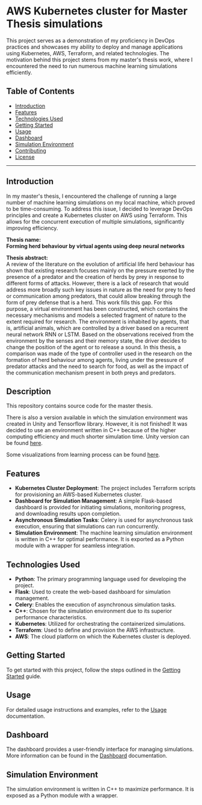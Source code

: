 # AWS Kubernetes cluster for Master Thesis simulations

This project serves as a demonstration of my proficiency in DevOps practices and showcases my ability to deploy and manage applications using Kubernetes, AWS, Terraform, and related technologies. The motivation behind this project stems from my master's thesis work, where I encountered the need to run numerous machine learning simulations efficiently.

## Table of Contents

- [Introduction](#introduction)
- [Features](#features)
- [Technologies Used](#technologies-used)
- [Getting Started](#getting-started)
- [Usage](#usage)
- [Dashboard](#dashboard)
- [Simulation Environment](#simulation-environment)
- [Contributing](#contributing)
- [License](#license)

---

## Introduction

In my master's thesis, I encountered the challenge of running a large number of machine learning simulations on my local machine, which proved to be time-consuming. To address this issue, I decided to leverage DevOps principles and create a Kubernetes cluster on AWS using Terraform. This allows for the concurrent execution of multiple simulations, significantly improving efficiency.

**Thesis name:<br>
Forming herd behaviour by virtual agents using deep neural networks**

**Thesis abstract:**<br>
A review of the literature on the evolution of artificial life herd behaviour has shown that
existing research focuses mainly on the pressure exerted by the presence of a predator and the
creation of herds by prey in response to different forms of attacks. However, there is a lack of
research that would address more broadly such key issues in nature as the need for prey to feed or
communication among predators, that could allow breaking through the form of prey defense
that is a herd.
This work fills this gap. For this purpose, a virtual environment has been constructed, which
contains the necessary mechanisms and models a selected fragment of nature to the extent
required for research. The environment is inhabited by agents, that is, artificial animals, which
are controlled by a driver based on a recurrent neural network RNN or LSTM. Based on the
observations received from the environment by the senses and their memory state, the driver
decides to change the position of the agent or to release a sound.
In this thesis, a comparison was made of the type of controller used in the research on the
formation of herd behaviour among agents, living under the pressure of predator attacks and the
need to search for food, as well as the impact of the communication mechanism present in both
preys and predators.

## Description
This repository contains source code for the master thesis.

There is also a version available in which the simulation environment was created in Unity and Tensorflow library. However, it is not finished! It was decided to use an environment written in C++ because of the higher computing efficiency and much shorter simulation time.
Unity version can be found [here](https://github.com/adrian-slimak/artifical-agents).

Some visualizations from learning process can be found [here](http://bit.ly/praca_magisterska_adrian_slimak).

## Features

- **Kubernetes Cluster Deployment**: The project includes Terraform scripts for provisioning an AWS-based Kubernetes cluster.
- **Dashboard for Simulation Management**: A simple Flask-based dashboard is provided for initiating simulations, monitoring progress, and downloading results upon completion.
- **Asynchronous Simulation Tasks**: Celery is used for asynchronous task execution, ensuring that simulations can run concurrently.
- **Simulation Environment**: The machine learning simulation environment is written in C++ for optimal performance. It is exported as a Python module with a wrapper for seamless integration.

## Technologies Used

- **Python**: The primary programming language used for developing the project.
- **Flask**: Used to create the web-based dashboard for simulation management.
- **Celery**: Enables the execution of asynchronous simulation tasks.
- **C++**: Chosen for the simulation environment due to its superior performance characteristics.
- **Kubernetes**: Utilized for orchestrating the containerized simulations.
- **Terraform**: Used to define and provision the AWS infrastructure.
- **AWS**: The cloud platform on which the Kubernetes cluster is deployed.

## Getting Started

To get started with this project, follow the steps outlined in the [Getting Started](docs/getting-started.md) guide.

## Usage

For detailed usage instructions and examples, refer to the [Usage](docs/usage.md) documentation.

## Dashboard

The dashboard provides a user-friendly interface for managing simulations. More information can be found in the [Dashboard](docs/dashboard.md) documentation.

## Simulation Environment

The simulation environment is written in C++ to maximize performance. It is exposed as a Python module with a wrapper.
